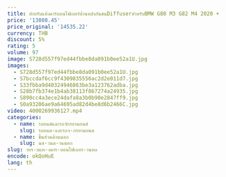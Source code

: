 ```yaml
---
title: สําหรับแห้งคาร์บอนไฟเบอร์ด้านหลังกันชนDiffuserสําหรับBMW G80 M3 G82 M4 2020 +
price: '13808.45'
price_original: '14535.22'
currency: THB
discount: 5%
rating: 5
volume: 97
image: S728d557f97ed44fbbe8da091b0ee52a1U.jpg
images:
  - S728d557f97ed44fbbe8da091b0ee52a1U.jpg
  - S7bccdaf6cc9f4309835556ac2d2e011d7.jpg
  - S33fbba9d40324946863be3a123762adba.jpg
  - S28b7fb374e1b4ab38113f867274a24935.jpg
  - S890cc4a3ece24dafa8a3b0b90e2847ff9.jpg
  - S0a93206ae9a64695ad82d4be8d6b2466C.jpg
video: 4000269936127.mp4
categories:
  - name: รถยนต์และรถจักรยานยนต์
    slug: รถยนต-และรถจ-กรยานยนต
  - name: ชิ้นส่วนด้านนอก
    slug: นส-วนด-านนอก
slug: าหร-บแห-งคาร-บอนไฟเบอร-านหล
encode: okQoHuE
lang: th
---
```

  